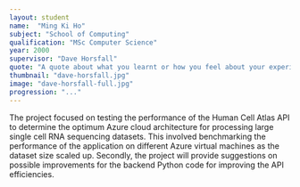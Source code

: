 ```yaml
---
layout: student
name:  "Ming Ki Ho"
subject: "School of Computing"
qualification: "MSc Computer Science"
year: 2000
supervisor: "Dave Horsfall"
quote: "A quote about what you learnt or how you feel about your experience of working in the lab"
thumbnail: "dave-horsfall.jpg"
image: "dave-horsfall-full.jpg"
progression: "..."
---
```

The project focused on testing the performance of the Human Cell Atlas API to determine the optimum Azure cloud architecture for processing large single cell RNA sequencing datasets. This involved benchmarking the performance of the application on different Azure virtual machines as the dataset size scaled up. Secondly, the project will provide suggestions on possible improvements for the backend Python code for improving the API efficiencies.